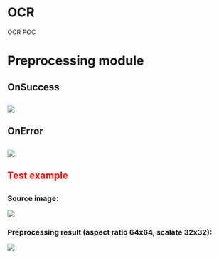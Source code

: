 # OCR
OCR POC

<h1> Preprocessing module </h1>

<h2>OnSuccess<h2>
<img src="http://i.gyazo.com/576d3aff26cd9e042ad26d7eb4284251.png">
<br>
<h2>OnError<h2>
<img src="http://i.gyazo.com/f28edc8ec8159c71d7099cea78a5f2a0.png">
<br>
<h2><div style="color:#FF0000">Test example</div><h2>
<h3> Source image:  </h3>
<img src="http://i.gyazo.com/6aa92fac21946e8c9391486a19439b21.png">
<h3> Preprocessing result (aspect ratio 64x64, scalate 32x32): 
</h3><img src="http://i.gyazo.com/35ec454505ef87c58a512529ea0f88b4.png">
